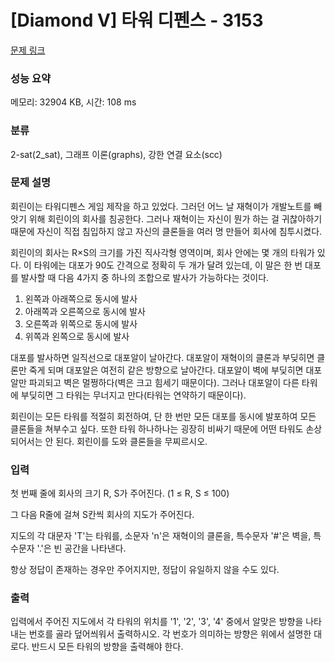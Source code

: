 # [Diamond V] 타워 디펜스 - 3153 

[문제 링크](https://www.acmicpc.net/problem/3153) 

### 성능 요약

메모리: 32904 KB, 시간: 108 ms

### 분류

2-sat(2_sat), 그래프 이론(graphs), 강한 연결 요소(scc)

### 문제 설명

<p>회린이는 타워디펜스 게임 제작을 하고 있었다. 그러던 어느 날 재혁이가 개발노트를 빼앗기 위해 회린이의 회사를 침공한다. 그러나 재혁이는 자신이 뭔가 하는 걸 귀찮아하기 때문에 자신이 직접 침입하지 않고 자신의 클론들을 여러 명 만들어 회사에 침투시켰다.</p>

<p>회린이의 회사는 R×S의 크기를 가진 직사각형 영역이며, 회사 안에는 몇 개의 타워가 있다. 이 타워에는 대포가 90도 간격으로 정확히 두 개가 달려 있는데, 이 말은 한 번 대포를 발사할 때 다음 4가지 중 하나의 조합으로 발사가 가능하다는 것이다.</p>

<ol>
	<li>왼쪽과 아래쪽으로 동시에 발사</li>
	<li>아래쪽과 오른쪽으로 동시에 발사</li>
	<li>오른쪽과 위쪽으로 동시에 발사</li>
	<li>위쪽과 왼쪽으로 동시에 발사</li>
</ol>

<p>대포를 발사하면 일직선으로 대포알이 날아간다. 대포알이 재혁이의 클론과 부딪히면 클론만 죽게 되며 대포알은 여전히 같은 방향으로 날아간다. 대포알이 벽에 부딪히면 대포알만 파괴되고 벽은 멀쩡하다(벽은 크고 힘세기 때문이다). 그러나 대포알이 다른 타워에 부딪히면 그 타워는 무너지고 만다(타워는 연약하기 때문이다).</p>

<p>회린이는 모든 타워를 적절히 회전하여, 단 한 번만 모든 대포를 동시에 발포하여 모든 클론들을 쳐부수고 싶다. 또한 타워 하나하나는 굉장히 비싸기 때문에 어떤 타워도 손상되어서는 안 된다. 회린이를 도와 클론들을 무찌르시오.</p>

### 입력 

 <p>첫 번째 줄에 회사의 크기 R, S가 주어진다. (1 ≤ R, S ≤ 100)</p>

<p>그 다음 R줄에 걸쳐 S칸씩 회사의 지도가 주어진다.</p>

<p>지도의 각 대문자 'T'는 타워를, 소문자 'n'은 재혁이의 클론을, 특수문자 '#'은 벽을, 특수문자 '.'은 빈 공간을 나타낸다.</p>

<p>항상 정답이 존재하는 경우만 주어지지만, 정답이 유일하지 않을 수도 있다.</p>

### 출력 

 <p>입력에서 주어진 지도에서 각 타워의 위치를 '1', '2', '3', '4' 중에서 알맞은 방향을 나타내는 번호를 골라 덮어씌워서 출력하시오. 각 번호가 의미하는 방향은 위에서 설명한 대로다. 반드시 모든 타워의 방향을 출력해야 한다.</p>

